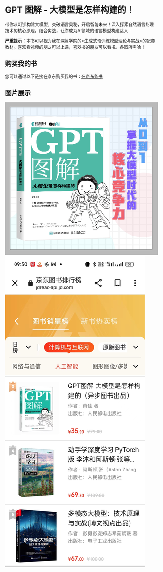 
# GPT 图解 - 大模型是怎样构建的！

带你从0到1构建大模型，突破语言奥秘，开启智能未来！深入探索自然语言处理技术的核心原理，结合实战，让你成为AI领域的语言模型构建达人！

**严重提示**：本书可以视为我在深蓝学院的<生成式预训练模型理论与实战>的配套教材。喜欢看视频的朋友可以上课，喜欢书的朋友可以看书。各取所需哈！

## 购买我的书

您可以通过以下链接在京东购买我的书：[在京东购书](https://u.jd.com/EzPlXWB)

## 图片展示


![图片描述1](images/book.png)
![图片描述2](images/sales.jpg)
